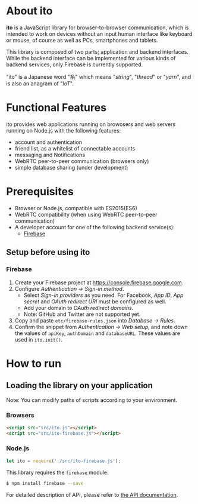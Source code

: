 # About **ito**

**ito** is a JavaScript library for browser-to-browser communication,
which is intended to work on devices without an input human interface
like keyboard or mouse, of course as well as PCs, smartphones and tablets.

This library is composed of two parts; application and backend interfaces.
While the backend interface can be implemented for various kinds of backend
services, only Firebase is currently supported.

"ito" is a Japanese word "糸" which means "*string*", "*thread*" or "*yarn*",
and is also an anagram of "*IoT*". 

# Functional Features

ito provides web applications running on browosers and web servers running on
Node.js with the following features:

* account and authentication
* friend list, as a whitelist of connectable accounts
* messaging and Notifications
* WebRTC peer-to-peer communication (browsers only)
* simple database sharing (under development)

# Prerequisites

* Browser or Node.js, compatible with ES2015(ES6)
* WebRTC compatibility (when using WebRTC peer-to-peer communication)
* A developer account for one of the following backend service(s):
  * [Firebase](https://firebase.google.com)

## Setup before using ito

### Firebase

1. Create your Firebase project at https://console.firebase.google.com.
2. Configure *Authentication -> Sign-in method*.
    * Select *Sign-in providers* as you need.
    For Facebook, *App ID*, *App secret* and *OAuth redirect URI* must be
    configured as well.
    * Add your domain to *OAuth redirect domains*.
    * Note: GitHub and Twitter are not supported yet.
3. Copy and paste `etc/firebase-rules.json` into *Database -> Rules*.
4. Confirm the snippet from *Authentication -> Web setup*, and note down
the values of `apiKey`, `authDomain` and `databaseURL`. These values are
used in `ito.init()`.

# How to run

## Loading the library on your application

Note: You can modify paths of scripts according to your environment.

### Browsers
```html
<script src="src/ito.js"></script>
<script src="src/ito-firebase.js"></script>
```
### Node.js
```js
let ito = require('./src/ito-firebase.js');
```
This library requires the `firebase` module:

```bash
$ npm install firebase --save
```

For detailed description of API, please refer to [the API documentation](API.md).